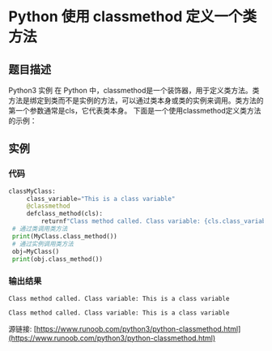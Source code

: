 # Python 使用 classmethod 定义一个类方法

## 题目描述
Python3 实例
在 Python 中，classmethod是一个装饰器，用于定义类方法。类方法是绑定到类而不是实例的方法，可以通过类本身或类的实例来调用。类方法的第一个参数通常是cls，它代表类本身。
下面是一个使用classmethod定义类方法的示例：

## 实例
### 代码
```python
classMyClass:
     class_variable="This is a class variable"
     @classmethod
     defclass_method(cls):
         returnf"Class method called. Class variable: {cls.class_variable}"
 # 通过类调用类方法
 print(MyClass.class_method())
 # 通过实例调用类方法
 obj=MyClass()
 print(obj.class_method())
```
### 输出结果
```
Class method called. Class variable: This is a class variable
Class method called. Class variable: This is a class variable
```
源链接: [https://www.runoob.com/python3/python-classmethod.html](https://www.runoob.com/python3/python-classmethod.html)